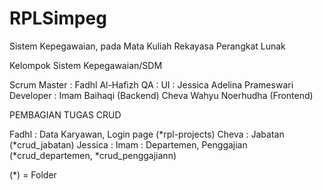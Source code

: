 # RPLSimpeg
Sistem Kepegawaian, pada Mata Kuliah Rekayasa Perangkat Lunak

Kelompok Sistem Kepegawaian/SDM

Scrum Master : Fadhl Al-Hafizh
QA           :
UI           : Jessica Adelina Prameswari
Developer    : Imam Baihaqi (Backend)
               Cheva Wahyu Noerhudha (Frontend)

PEMBAGIAN TUGAS CRUD

Fadhl   : Data Karyawan, Login page (*rpl-projects)
Cheva   : Jabatan (*crud_jabatan)
Jessica :
Imam    : Departemen, Penggajian (*crud_departemen, *crud_penggajiann)

(*) = Folder
